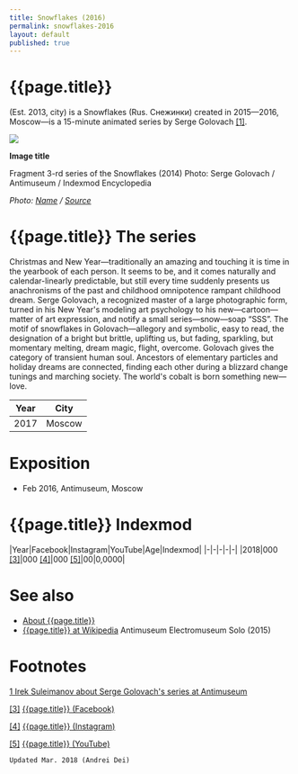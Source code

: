 ```yaml
---
title: Snowflakes (2016)
permalink: snowflakes-2016
layout: default
published: true
---
```


# {{page.title}}

(Est. 2013, city) is a Snowflakes (Rus. Снежинки) created in 2015—2016, Moscow—is a 15-minute animated series by Serge Golovach <span id="a1">[\[1\]](#f1)</span>.

![](/encyclopedia/images/snowflakes.jpg)

**Image title**

Fragment 3-rd series of the Snowflakes (2014)
Photo: Serge Golovach / Antimuseum / Indexmod Encyclopedia

*Photo: [Name](index) / [Source](index)*

# {{page.title}} The series
Christmas and New Year—traditionally an amazing and touching it is time in the yearbook of each person. It seems to be, and it comes naturally and calendar-linearly predictable, but still every time suddenly presents us anachronisms of the past and childhood omnipotence rampant childhood dream. Serge Golovach, a recognized master of a large photographic form, turned in his New Year's modeling art psychology to his new—cartoon—matter of art expression, and notify a small series—snow—soap “SSS”. The motif of snowflakes in Golovach—allegory and symbolic, easy to read, the designation of a bright but brittle, uplifting us, but fading, sparkling, but momentary melting, dream magic, flight, overcome. Golovach gives the category of transient human soul. Ancestors of elementary particles and holiday dreams are connected, finding each other during a blizzard change tunings and marching society. The world's cobalt is born something new—love.

|Year|City|
|-|-|
|2017|Moscow|

# Exposition

+ Feb 2016, Antimuseum, Moscow

# {{page.title}} Indexmod

|Year|Facebook|Instagram|YouTube|Age|Indexmod|
|-|-|-|-|-|
|2018|000 <span id="a3">[\[3\]](#f3)</span>|000 <span id="a4">[\[4\]](#f4)</span>|000 <span id="a5">[\[5\]](#f5)</span>|00|0,0000|

# See also

+ [About {{page.title}}](index)
+ [{{page.title}} at Wikipedia](index)
Antimuseum
Electromuseum
Solo (2015)

# Footnotes

[1 Irek Suleimanov about Serge Golovach's series at Antimuseum](index)

[[3]](#a3) <span id="f3"></span> [{{page.title}} (Facebook)](index)

[[4]](#a4) <span id="f4"></span> [{{page.title}} (Instagram)](index)

[[5]](#a5) <span id="f5"></span> [{{page.title}} (YouTube)](index)

`Updated Mar. 2018 (Andrei Dei)`
